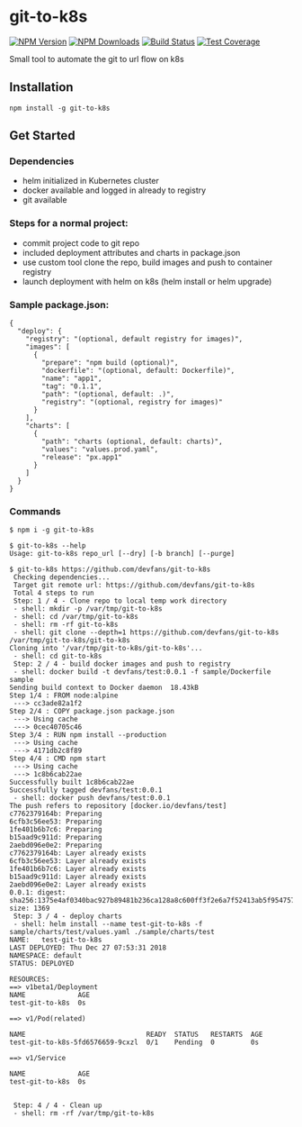 # git-to-k8s
[![NPM Version][npm-image]][npm-url]
[![NPM Downloads][downloads-image]][downloads-url]
[![Build Status][travis-image]][travis-url]
[![Test Coverage][coveralls-image]][coveralls-url]

Small tool to automate the git to url flow on k8s

## Installation
```
npm install -g git-to-k8s
```

## Get Started

### Dependencies
- helm initialized in Kubernetes cluster
- docker available and logged in already to registry
- git available

### Steps for a normal project:

- commit project code to git repo
- included deployment attributes and charts in package.json
- use custom tool clone the repo,  build images and push to container registry
- launch deployment with helm on k8s (helm install or helm upgrade)

### Sample package.json:

```
{
  "deploy": {
    "registry": "(optional, default registry for images)",
    "images": [
      {
        "prepare": "npm build (optional)",
        "dockerfile": "(optional, default: Dockerfile)",
        "name": "app1",
        "tag": "0.1.1",
        "path": "(optional, default: .)",
        "registry": "(optional, registry for images)"
      }
    ],
    "charts": [
      {
        "path": "charts (optional, default: charts)",
        "values": "values.prod.yaml",
        "release": "px.app1"
      }
    ]
  }
}

```

### Commands
```
$ npm i -g git-to-k8s

$ git-to-k8s --help
Usage: git-to-k8s repo_url [--dry] [-b branch] [--purge]

$ git-to-k8s https://github.com/devfans/git-to-k8s 
 Checking dependencies... 
 Target git remote url: https://github.com/devfans/git-to-k8s 
 Total 4 steps to run 
 Step: 1 / 4 - Clone repo to local temp work directory 
 - shell: mkdir -p /var/tmp/git-to-k8s  
 - shell: cd /var/tmp/git-to-k8s  
 - shell: rm -rf git-to-k8s  
 - shell: git clone --depth=1 https://github.com/devfans/git-to-k8s /var/tmp/git-to-k8s/git-to-k8s  
Cloning into '/var/tmp/git-to-k8s/git-to-k8s'...
 - shell: cd git-to-k8s  
 Step: 2 / 4 - build docker images and push to registry 
 - shell: docker build -t devfans/test:0.0.1 -f sample/Dockerfile sample  
Sending build context to Docker daemon  18.43kB
Step 1/4 : FROM node:alpine
 ---> cc3ade82a1f2
Step 2/4 : COPY package.json package.json
 ---> Using cache
 ---> 0cec40705c46
Step 3/4 : RUN npm install --production
 ---> Using cache
 ---> 4171db2c8f89
Step 4/4 : CMD npm start
 ---> Using cache
 ---> 1c8b6cab22ae
Successfully built 1c8b6cab22ae
Successfully tagged devfans/test:0.0.1
 - shell: docker push devfans/test:0.0.1  
The push refers to repository [docker.io/devfans/test]
c7762379164b: Preparing
6cfb3c56ee53: Preparing
1fe401b6b7c6: Preparing
b15aad9c911d: Preparing
2aebd096e0e2: Preparing
c7762379164b: Layer already exists
6cfb3c56ee53: Layer already exists
1fe401b6b7c6: Layer already exists
b15aad9c911d: Layer already exists
2aebd096e0e2: Layer already exists
0.0.1: digest: sha256:1375e4af0340bac927b89481b236ca128a8c600ff3f2e6a7f52413ab5f954757 size: 1369
 Step: 3 / 4 - deploy charts 
 - shell: helm install --name test-git-to-k8s -f sample/charts/test/values.yaml ./sample/charts/test  
NAME:   test-git-to-k8s
LAST DEPLOYED: Thu Dec 27 07:53:31 2018
NAMESPACE: default
STATUS: DEPLOYED

RESOURCES:
==> v1beta1/Deployment
NAME             AGE
test-git-to-k8s  0s

==> v1/Pod(related)

NAME                              READY  STATUS   RESTARTS  AGE
test-git-to-k8s-5fd6576659-9cxzl  0/1    Pending  0         0s

==> v1/Service

NAME             AGE
test-git-to-k8s  0s


 Step: 4 / 4 - Clean up 
 - shell: rm -rf /var/tmp/git-to-k8s 

```

[npm-image]: https://img.shields.io/npm/v/git-to-k8s.svg
[npm-url]: https://npmjs.org/package/git-to-k8s
[travis-image]: https://img.shields.io/travis/devfans/git-to-k8s/master.svg
[travis-url]: https://travis-ci.org/devfans/git-to-k8s
[coveralls-image]: https://img.shields.io/coveralls/devfans/git-to-k8s/master.svg
[coveralls-url]: https://coveralls.io/r/devfans/git-to-k8s?branch=master
[downloads-image]: https://img.shields.io/npm/dm/git-to-k8s.svg
[downloads-url]: https://npmjs.org/package/git-to-k8s


